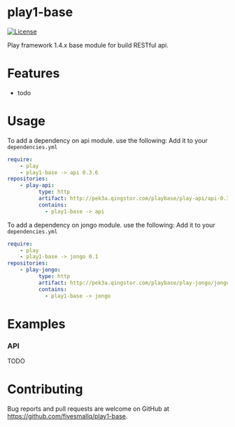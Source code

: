 # play1-base
[![License](https://img.shields.io/badge/license-Apache%202-4EB1BA.svg)](https://www.apache.org/licenses/LICENSE-2.0.html)

Play framework 1.4.x base module for build RESTful api.

# Features

* todo


# Usage
To add a dependency on api module. use the following:
Add it to your ``dependencies.yml``
```yaml
require:
    - play
    - play1-base -> api 0.3.6
repositories:
    - play-api:
          type: http
          artifact: http://pek3a.qingstor.com/playbase/play-api/api-0.3.6.zip
          contains:
            - play1-base -> api
```

To add a dependency on jongo module. use the following:
Add it to your ``dependencies.yml``
```yaml
require:
    - play
    - play1-base -> jongo 0.1
repositories:
    - play-jongo:
          type: http
          artifact: http://pek3a.qingstor.com/playbase/play-jongo/jongo-0.1.zip
          contains:
            - play1-base -> jongo
```


# Examples

### API

TODO



# Contributing

Bug reports and pull requests are welcome on GitHub at https://github.com/fivesmallq/play1-base.
